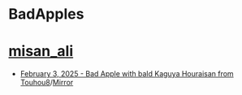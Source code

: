 # BadApples

# [misan_ali](https://www.tiktok.com/@misan_ali)
- [February 3, 2025 - Bad Apple with bald Kaguya Houraisan from Touhou8](https://www.tiktok.com/@misan_ali/video/7466798468321856801)/[Mirror](https://www.youtube.com/watch?v=2nYZxMmlYe4)
